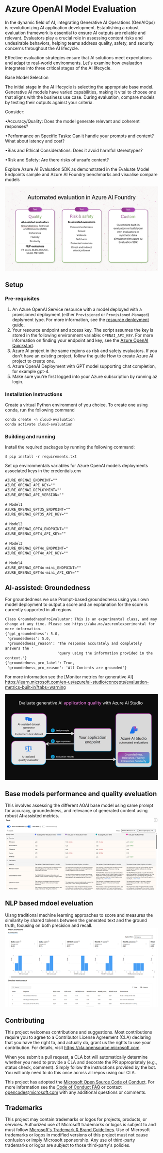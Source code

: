# Azure OpenAI Model Evaluation

In the dynamic field of AI, integrating Generative AI Operations (GenAIOps) is revolutionizing AI application development. Establishing a robust evaluation framework is essential to ensure AI outputs are reliable and relevant. Evaluators play a crucial role in assessing content risks and undesirable behaviors, helping teams address quality, safety, and security concerns throughout the AI lifecycle.

Effective evaluation strategies ensure that AI solutions meet expectations and adapt to real-world environments. Let's examine how evaluation integrates into three critical stages of the AI lifecycle.

Base Model Selection

The initial stage in the AI lifecycle is selecting the appropriate base model. Generative AI models have varied capabilities, making it vital to choose one that aligns with the business use case. During evaluation, compare models by testing their outputs against your criteria.

Consider:

•Accuracy/Quality: Does the model generate relevant and coherent responses?

•Performance on Specific Tasks: Can it handle your prompts and content? What about latency and cost?

•Bias and Ethical Considerations: Does it avoid harmful stereotypes?

•Risk and Safety: Are there risks of unsafe content?

Explore Azure AI Evaluation SDK as demonstrated in the Evaluate Model Endpoints sample and Azure AI Foundry benchmarks and visualise compare models

![AI-Assist evaluation](media/automated-evaluation-azure-ai-foundry.png)


## Setup

### Pre-requisites
1. An Azure OpenAI Service resource with a model deployed with a provisioned deployment (either ```Provisioned``` or ```Provisioned-Managed```) deplyment type. For more information, see the [resource deployment guide](https://learn.microsoft.com/azure/ai-services/openai/how-to/create-resource?pivots=web-portal).
2. Your resource endpoint and access key. The script assumes the key is stored in the following environment variable: ```OPENAI_API_KEY```. For more information on finding your endpoint and key, see the [Azure OpenAI Quickstart](https://learn.microsoft.com/azure/ai-services/openai/quickstart?tabs=command-line&pivots=programming-language-python#retrieve-key-and-endpoint).
3. Azure AI project in the same regions as risk and safety evaluators. If you don't have an existing project, follow the guide How to create Azure AI project to create one.
4. Azure OpenAI Deployment with GPT model supporting chat completion, for example gpt-4.
5. Make sure you're first logged into your Azure subscription by running az login.

### Installation Instructions

Create a virtual Python environment of you choice. To create one using conda, run the following command
```
conda create -n cloud-evaluation
conda activate cloud-evaluation
```

### Building and running

Install the required packages by running the following command:
```
$ pip install -r requirements.txt
```

Set up environmentals variables for Azure OpenAI models deployments associated keys in the credentials.env
```
AZURE_OPENAI_ENDPOINT=""
AZURE_OPENAI_API_KEY=""
AZURE_OPENAI_DEPLOYMENT=""
AZURE_OPENAI_API_VERSION=""

# Model1
AZURE_OPENAI_GPT35_ENDPOINT=""
AZURE_OPENAI_GPT35_API_KEY=""

# Model2
AZURE_OPENAI_GPT4_ENDPOINT=""
AZURE_OPENAI_GPT4_API_KEY=""

# Model3
AZURE_OPENAI_GPT4o_ENDPOINT="
AZURE_OPENAI_GPT4o_API_KEY=""

# Model4
AZURE_OPENAI_GPT4o-mini_ENDPOINT=""
AZURE_OPENAI_GPT4o-mini_API_KEY=""
```

## AI-assisted: Groundedness
For groundedness we use Prompt-based groundedness using your own model deployment to output a score and an explanation for the score is currently supported in all regions.
```
Class GroundednessProEvaluator: This is an experimental class, and may change at any time. Please see https://aka.ms/azuremlexperimental for more information.
{'gpt_groundedness': 5.0,
 'groundedness': 5.0,
 'groundedness_reason': 'The response accurately and completely answers the '
                        'query using the information provided in the context.'}
{'groundedness_pro_label': True,
 'groundedness_pro_reason': 'All Contents are grounded'}
```

For more information see the [Monitor metrics for generative AI] https://learn.microsoft.com/en-us/azure/ai-studio/concepts/evaluation-metrics-built-in?tabs=warning

![Quality evaluation process](media/quality-evaluation-diagram.png)

## Base models performance and quality eveluation 
This involves assessing the different AOAI base model using same prompt for accuracy, groundedness, and relevance of generated content using robust AI-assisted metrics.
![AOAI model performance and quality evaluators](media/base_model_compare_ai_assist.png)

## NLP based mdoel eveluation 
Uisng traditional machine learning approaches to score and measures the similarity by shared tokens between the generated text and the ground truth, focusing on both precision and recall.
![AI quality NLP metrics](media/nlp_assist_metrics.png)


## Contributing

This project welcomes contributions and suggestions.  Most contributions require you to agree to a
Contributor License Agreement (CLA) declaring that you have the right to, and actually do, grant us
the rights to use your contribution. For details, visit https://cla.opensource.microsoft.com.

When you submit a pull request, a CLA bot will automatically determine whether you need to provide
a CLA and decorate the PR appropriately (e.g., status check, comment). Simply follow the instructions
provided by the bot. You will only need to do this once across all repos using our CLA.

This project has adopted the [Microsoft Open Source Code of Conduct](https://opensource.microsoft.com/codeofconduct/).
For more information see the [Code of Conduct FAQ](https://opensource.microsoft.com/codeofconduct/faq/) or
contact [opencode@microsoft.com](mailto:opencode@microsoft.com) with any additional questions or comments.

## Trademarks

This project may contain trademarks or logos for projects, products, or services. Authorized use of Microsoft 
trademarks or logos is subject to and must follow 
[Microsoft's Trademark & Brand Guidelines](https://www.microsoft.com/legal/intellectualproperty/trademarks/usage/general).
Use of Microsoft trademarks or logos in modified versions of this project must not cause confusion or imply Microsoft sponsorship.
Any use of third-party trademarks or logos are subject to those third-party's policies.
